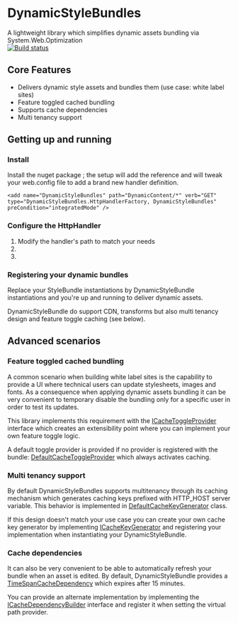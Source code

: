 # DynamicStyleBundles
A lightweight library which simplifies dynamic assets bundling via System.Web.Optimization  
[![Build status](https://ci.appveyor.com/api/projects/status/95u4qhpatb3kvj7m/branch/master?svg=true)](https://ci.appveyor.com/project/ogaudefroy/dynamicstylebundles/branch/master)

## Core Features
 - Delivers dynamic style assets and bundles them (use case: white label sites)
 - Feature toggled cached bundling 
 - Supports cache dependencies
 - Multi tenancy support
 
## Getting up and running
### Install
Install the nuget package ; the setup will add the reference and will tweak your web.config file to add a brand new handler definition.

`<add name="DynamicStyleBundles" path="DynamicContent/*" verb="GET" type="DynamicStyleBundles.HttpHandlerFactory, DynamicStyleBundles" preCondition="integratedMode" />`

### Configure the HttpHandler

 1. Modify the handler's path to match your needs
 2.
 3.
 
### Registering your dynamic bundles
Replace your StyleBundle instantiations by DynamicStyleBundle instantiations and you're up and running to deliver dynamic assets. 

DynamicStyleBundle do support CDN, transforms but also multi tenancy design and feature toggle caching (see below).

## Advanced scenarios  
### Feature toggled cached bundling
A common scenario when building white label sites is the capability to provide a UI where technical users can update stylesheets, images and fonts. As a consequence when applying dynamic assets bundling it can be very convenient to temporary disable the bundling only for a specific user in order to test its updates.

This library implements this requirement with the [ICacheToggleProvider](https://github.com/ogaudefroy/DynamicStyleBundles/blob/master/DynamicStyleBundles/ICacheToggleProvider.cs) interface which creates an extensibility point where you can implement your own feature toggle logic.

A default toggle provider is provided if no provider is registered with the bundle: [DefaultCacheToggleProvider](https://github.com/ogaudefroy/DynamicStyleBundles/blob/master/DynamicStyleBundles/DefaultCacheToggleProvider.cs) which always activates caching.

### Multi tenancy support
By default DynamicStyleBundles supports multitenancy through its caching mechanism which generates caching keys prefixed with HTTP_HOST server variable. This behavior is implemented in [DefaultCacheKeyGenerator](https://github.com/ogaudefroy/DynamicStyleBundles/blob/master/DynamicStyleBundles/DefaultCacheKeyGenerator.cs) class. 

If this design doesn't match your use case you can create your own cache key generator by implementing [ICacheKeyGenerator](https://github.com/ogaudefroy/DynamicStyleBundles/blob/master/DynamicStyleBundles/ICacheKeyGenerator.cs) and registering your implementation when instantiating your DynamicStyleBundle.

### Cache dependencies
It can also be very convenient to be able to automatically refresh your bundle when an asset is edited. By default, DynamicStyleBundle provides a [TimeSpanCacheDependency](https://github.com/ogaudefroy/DynamicStyleBundles/blob/master/DynamicStyleBundles/TimeSpanCacheDependency.cs) which expires after 15 minutes. 

You can provide an alternate implementation by implementing the [ICacheDependencyBuilder](https://github.com/ogaudefroy/DynamicStyleBundles/blob/master/DynamicStyleBundles/ICacheDependencyBuilder.cs) interface and register it when setting the virtual path provider.
